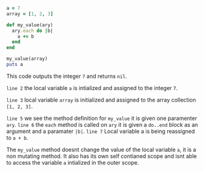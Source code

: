 ```ruby
a = 7
array = [1, 2, 3]

def my_value(ary)
  ary.each do |b|
    a += b
  end
end

my_value(array)
puts a
```

This code outputs the integer `7` and returns `nil`.

`line 2` the local variable `a` is intialized and assigned to the integer `7`.

`line 3` local variable `array` is initialized and assigned to the array collection `[1, 2, 3]`. 

`line 5` we see the method definition for `my_value` it is given one paramenter `ary`. `line 6` the `each` method is called on `ary` it is given a `do..end` block as an argument and a paramater `|b|`. `line 7` Local variable a is being reassigned to `a + b`.

The `my_value` method doesnt change the value of the local variable `a`, it is a non mutating method. It also has its own self contianed scope and isnt able to access the variable `a` intialized in the outer scope. 
